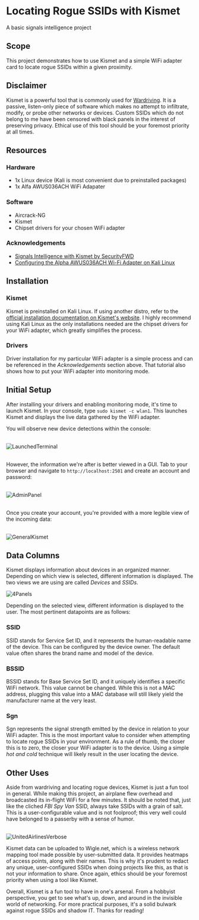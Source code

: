 # Locating Rogue SSIDs with Kismet
A basic signals intelligence project

## Scope
This project demonstrates how to use Kismet and a simple WiFi adapter card to locate rogue SSIDs within a given proximity.

## Disclaimer
Kismet is a powerful tool that is commonly used for [Wardriving](https://en.wikipedia.org/wiki/Wardriving). It is a passive, listen-only piece of software which makes no attempt to infiltrate, modify, or probe other networks or devices. Custom SSIDs which do not belong to me have been censored with black panels in the interest of preserving privacy. Ethical use of this tool should be your foremost priority at all times.

## Resources
### Hardware
* 1x Linux device (Kali is most convenient due to preinstalled packages)
* 1x Alfa AWUS036ACH WiFi Adapater

### Software
* Aircrack-NG
* Kismet
* Chipset drivers for your chosen WiFi adapter

### Acknowledgements
* [Signals Intelligence with Kismet by SecurityFWD](https://www.youtube.com/watch?v=Qs9xPmUqzHI)
* [Configuring the Alpha AWUS036ACH Wi-Fi Adapter on Kali Linux](https://hackernoon.com/configuring-the-alpha-awus036ach-wi-fi-adapter-on-kali-linux)

## Installation

### Kismet

Kismet is preinstalled on Kali Linux. If using another distro, refer to the [official installation documentation on Kismet's website](https://www.kismetwireless.net/docs/readme/installing/linux/).
I highly recommend using Kali Linux as the only installations needed are the chipset drivers for your WiFi adapter, which greatly simplifies the process.

### Drivers

Driver installation for my particular WiFi adapter is a simple process and can be referenced in the _Acknowledgements_ section above. That tutorial also shows how to put your WiFi adapter into monitoring mode.

## Initial Setup

After installing your drivers and enabling monitoring mode, it's time to launch Kismet. In your console, type `sudo kismet -c wlan1`. This launches Kismet and displays the live data gathered by the WiFi adapter.

You will observe new device detections within the console:

<br>![LaunchedTerminal](https://github.com/user-attachments/assets/c470fffd-3b04-444e-a4e5-439a972a4589)


<br>However, the information we're after is better viewed in a GUI. Tab to your browser and navigate to `http://localhost:2501` and create an account and password:

<br>![AdminPanel](https://github.com/user-attachments/assets/6a3464e7-f6b0-4678-a87d-67496ca9c327)

<br>Once you create your account, you're provided with a more legible view of the incoming data:

<br>![GeneralKismet](https://github.com/user-attachments/assets/72b2374f-5967-4b29-b93d-6baf1e7cf7dd)

## Data Columns

Kismet displays information about devices in an organized manner.  Depending on which view is selected, different information is displayed. The two views we are using are called _Devices_ and _SSIDs_.

![4Panels](https://github.com/user-attachments/assets/e1dec70a-6484-448c-8845-d01dce809427)

Depending on the selected view, different information is displayed to the user. The most pertinent datapoints are as follows:


### SSID

SSID stands for Service Set ID, and it represents the human-readable name of the device. This can be configured by the device owner. The default value often shares the brand name and model of the device.

### BSSID

BSSID stands for Base Service Set ID, and it uniquely identifies a specific WiFi network. This value cannot be changed. While this is not a MAC address, plugging this value into a MAC database will still likely yield the manufacturer name at the very least.

### Sgn

Sgn represents the signal strength emitted by the device in relation to your WiFi adapter. This is the most important value to consider when attempting to locate rogue SSIDs in your environment. As a rule of thumb, the closer this is to zero, the closer your WiFi adapter is to the device. Using a simple _hot and cold_ technique will likely result in the user locating the device.

## Other Uses

Aside from wardriving and locating rogue devices, Kismet is just a fun tool in general. While making this project, an airplane flew overhead and broadcasted its in-flight WiFi for a few minutes. It should be noted that, just like the cliched _FBI Spy Van_ SSID, always take SSIDs with a grain of salt. This is a user-configurable value and is not foolproof; this very well could have belonged to a passerby with a sense of humor.

<br>![UnitedAirlinesVerbose](https://github.com/user-attachments/assets/4e0ba654-3668-48c0-a4d5-e44a293391cf)

Kismet data can be uploaded to Wigle.net, which is a wireless network mapping tool made possible by user-submitted data. It provides heatmaps of access points, along with their names. This is why it's prudent to redact any unique, user-configured SSIDs when doing projects like this, as that is not your information to share. Once again, ethics should be your foremost priority when using a tool like Kismet.

Overall, Kismet is a fun tool to have in one's arsenal. From a hobbyist perspective, you get to see what's up, down, and around in the invisible world of networking. For more practical purposes, it's a solid bulwark against rogue SSIDs and shadow IT. Thanks for reading!

